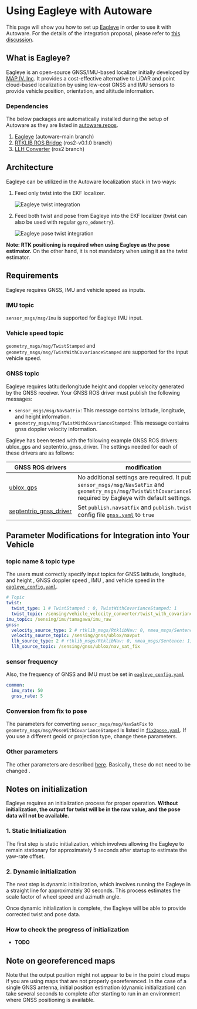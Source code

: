 # Using Eagleye with Autoware

This page will show you how to set up [Eagleye](https://github.com/MapIV/eagleye) in order to use it with Autoware.
For the details of the integration proposal, please refer to [this discussion](https://github.com/orgs/autowarefoundation/discussions/3257).

## What is Eagleye?

Eagleye is an open-source GNSS/IMU-based localizer initially developed by [MAP IV. Inc](https://map4.jp/). It provides a cost-effective alternative to LiDAR and point cloud-based localization by using low-cost GNSS and IMU sensors to provide vehicle position, orientation, and altitude information.

### Dependencies

The below packages are automatically installed during the setup of Autoware as they are listed in [autoware.repos](https://github.com/autowarefoundation/autoware/blob/main/autoware.repos).

1. [Eagleye](https://github.com/MapIV/eagleye.git) (autoware-main branch)
2. [RTKLIB ROS Bridge](https://github.com/MapIV/rtklib_ros_bridge.git) (ros2-v0.1.0 branch)
3. [LLH Converter](https://github.com/MapIV/llh_converter.git) (ros2 branch)

## Architecture

Eagleye can be utilized in the Autoware localization stack in two ways:

1. Feed only twist into the EKF localizer.

   ![Eagleye twist integration](images/eagleye-integration-guide/eagleye_twist.drawio.svg)

2. Feed both twist and pose from Eagleye into the EKF localizer (twist can also be used with regular `gyro_odometry`).

   ![Eagleye pose twist integration](images/eagleye-integration-guide/eagleye_pose_twist.drawio.svg)

**Note: RTK positioning is required when using Eagleye as the pose estimator.**
On the other hand, it is not mandatory when using it as the twist estimator.

## Requirements

Eagleye requires GNSS, IMU and vehicle speed as inputs.

### IMU topic

`sensor_msgs/msg/Imu` is supported for Eagleye IMU input.

### Vehicle speed topic

`geometry_msgs/msg/TwistStamped` and `geometry_msgs/msg/TwistWithCovarianceStamped` are supported for the input vehicle speed.

### GNSS topic

Eagleye requires latitude/longitude height and doppler velocity generated by the GNSS receiver.
Your GNSS ROS driver must publish the following messages:

- `sensor_msgs/msg/NavSatFix`: This message contains latitude, longitude, and height information.
- `geometry_msgs/msg/TwistWithCovarianceStamped`: This message contains gnss doppler velocity information.
<!-- cspell: ignore ublox -->
Eagleye has been tested with the following example GNSS ROS drivers: ublox_gps and septentrio_gnss_driver. The settings needed for each of these drivers are as follows:

| GNSS ROS drivers                                                                              | modification                                                                                                                                                                     |
| --------------------------------------------------------------------------------------------- | -------------------------------------------------------------------------------------------------------------------------------------------------------------------------------- |
| [ublox_gps](https://github.com/KumarRobotics/ublox/tree/ros2/ublox_gps)                       | No additional settings are required. It publishes `sensor_msgs/msg/NavSatFix` and `geometry_msgs/msg/TwistWithCovarianceStamped` required by Eagleye with default settings.      |
| [septentrio_gnss_driver](https://github.com/septentrio-gnss/septentrio_gnss_driver/tree/ros2) | Set `publish.navsatfix` and `publish.twist` in the config file [`gnss.yaml`](https://github.com/septentrio-gnss/septentrio_gnss_driver/blob/ros2/config/gnss.yaml#L90) to `true` |

## Parameter Modifications for Integration into Your Vehicle

### topic name & topic type

The users must correctly specify input topics for GNSS latitude, longitude, and height , GNSS doppler speed , IMU , and vehicle speed in the [`eagleye_config.yaml`](https://github.com/MapIV/autoware_launch/blob/3f04a9dd7bc4a4c49d4ec790e3f6b9958ab822da/autoware_launch/config/localization/eagleye_config.param.yaml#L7-L16).

```yaml
# Topic
twist:
  twist_type: 1 # TwistStamped : 0, TwistWithCovarianceStamped: 1
  twist_topic: /sensing/vehicle_velocity_converter/twist_with_covariance
imu_topic: /sensing/imu/tamagawa/imu_raw
gnss:
  velocity_source_type: 2 # rtklib_msgs/RtklibNav: 0, nmea_msgs/Sentence: 1, ublox_msgs/NavPVT: 2, geometry_msgs/TwistWithCovarianceStamped: 3
  velocity_source_topic: /sensing/gnss/ublox/navpvt
  llh_source_type: 2 # rtklib_msgs/RtklibNav: 0, nmea_msgs/Sentence: 1, sensor_msgs/NavSatFix: 2
  llh_source_topic: /sensing/gnss/ublox/nav_sat_fix
```

### sensor frequency

Also, the frequency of GNSS and IMU must be set in [`eagleye_config.yaml`](https://github.com/MapIV/autoware_launch/blob/3f04a9dd7bc4a4c49d4ec790e3f6b9958ab822da/autoware_launch/config/localization/eagleye_config.param.yaml#L36)

```yaml
common:
  imu_rate: 50
  gnss_rate: 5
```

### Conversion from fix to pose

The parameters for converting `sensor_msgs/msg/NavSatFix` to `geometry_msgs/msg/PoseWithCovarianceStamped` is listed in [`fix2pose.yaml`](https://github.com/MapIV/eagleye/blob/autoware-main/eagleye_util/fix2pose/launch/fix2pose.xml).
If you use a different geoid or projection type, change these parameters.

### Other parameters

The other parameters are described [here](https://github.com/MapIV/eagleye/tree/autoware-main/eagleye_rt/config).
Basically, these do not need to be changed .

## Notes on initialization

Eagleye requires an initialization process for proper operation. **Without initialization, the output for twist will be in the raw value, and the pose data will not be available.**

### 1. Static Initialization

The first step is static initialization, which involves allowing the Eagleye to remain stationary for approximately 5 seconds after startup to estimate the yaw-rate offset.

### 2. Dynamic initialization

The next step is dynamic initialization, which involves running the Eagleye in a straight line for approximately 30 seconds. This process estimates the scale factor of wheel speed and azimuth angle.

Once dynamic initialization is complete, the Eagleye will be able to provide corrected twist and pose data.

### How to check the progress of initialization

- **TODO**

## Note on georeferenced maps

Note that the output position might not appear to be in the point cloud maps if you are using maps that are not properly georeferenced.
In the case of a single GNSS antenna, initial position estimation (dynamic initialization) can take several seconds to complete after starting to run in an environment where GNSS positioning is available.
